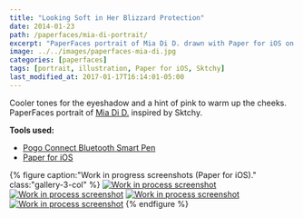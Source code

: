 ```yaml
---
title: "Looking Soft in Her Blizzard Protection"
date: 2014-01-23
path: /paperfaces/mia-di-portrait/
excerpt: "PaperFaces portrait of Mia Di D. drawn with Paper for iOS on an iPad."
image: ../../images/paperfaces-mia-di.jpg
categories: [paperfaces]
tags: [portrait, illustration, Paper for iOS, Sktchy]
last_modified_at: 2017-01-17T16:14:01-05:00
---
```


Cooler tones for the eyeshadow and a hint of pink to warm up the cheeks. PaperFaces portrait of [Mia Di D.](https://sktchy.com/BBBOaH) inspired by Sktchy.

**Tools used:**

- [Pogo Connect Bluetooth Smart Pen](https://www.amazon.com/gp/product/B009K448L4/ref=as_li_ss_tl?ie=UTF8&camp=1789&creative=390957&creativeASIN=B009K448L4&linkCode=as2&tag=mademist-20)
- [Paper for iOS](https://paper.bywetransfer.com/)

{% figure caption:"Work in progress screenshots (Paper for iOS)." class:"gallery-3-col" %}
[![Work in process screenshot](../../images/paperfaces-mia-di-process-1-600.jpg)](../../images/paperfaces-mia-di-process-1-lg.jpg)
[![Work in process screenshot](../../images/paperfaces-mia-di-process-2-600.jpg)](../../images/paperfaces-mia-di-process-2-lg.jpg)
[![Work in process screenshot](../../images/paperfaces-mia-di-process-3-600.jpg)](../../images/paperfaces-mia-di-process-3-lg.jpg)
[![Work in process screenshot](../../images/paperfaces-mia-di-process-4-600.jpg)](../../images/paperfaces-mia-di-process-4-lg.jpg)
{% endfigure %}
